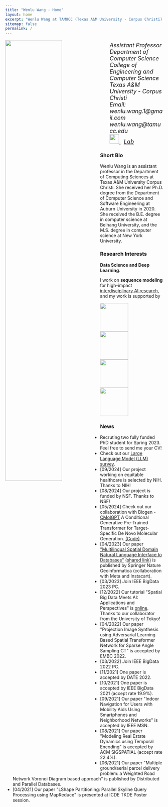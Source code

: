 ```yaml
---
title: "Wenlu Wang - Home"
layout: home
excerpt: "Wenlu Wang at TAMUCC (Texas A&M University - Corpus Christi)."
sitemap: false
permalink: /
---
```

<div class="col-sm-4 clearfix">
  <img src="{{ site.url }}{{ site.baseurl }}/images/wenlu1.jpg" class="img-responsive" width="60%" style="float: left" />
</div>
<div class="col-sm-8 clearfix" style="margin-top:20px; font-size:18px;">
<ul style="overflow: hidden">
<i>Assistant Professor<br>
Department of Computer Science<br>
College of Engineering and Computer Science<br>
Texas A&M University - Corpus Christi<br>
Email: wenlu.wang.1@gmail.com  wenlu.wang@tamucc.edu<br>
<a href="https://scholar.google.com/citations?user=YPVtn-UAAAAJ&hl=en">
        <img src="{{ site.url }}{{ site.baseurl }}/images/gscholar.png" style="width: 30px; box-shadow: none">
</a>&nbsp;
<a href="https://wenlu-w.github.io/ailab/">Lab</a>&nbsp;
</i>
<br>
</ul>
</div>


### Short Bio
Wenlu Wang is an assistant professor in the Department of Computing Sciences at Texas A&M University Corpus Christi. She received her Ph.D. degree from the Department of Computer Science and Software Engineering at Auburn University in 2020. She received the B.E. degree in computer science at Beihang University, and the M.S. degree in computer science at New York University.

### Research Interests
<b>Data Science and Deep Learning</b>.

I work on <b>sequence modeling</b> for high-impact <ins>[interdisciplinary AI research](https://wenlu-w.github.io/ailab/)</ins>, and my work is supported by

<left><figure class="fourth">
  <img src="{{ site.url }}{{ site.baseurl }}/images/nsf.jpg" style="width: 90px; box-shadow: none">
  <img src="{{ site.url }}{{ site.baseurl }}/images/nih.png" style="width: 90px; box-shadow: none">
  <img src="{{ site.url }}{{ site.baseurl }}/images/tglo.png" style="width: 90px; box-shadow: none">
  <img src="{{ site.url }}{{ site.baseurl }}/images/aws.png" style="width: 90px; box-shadow: none">
</figure></left>

### News
- Recruting two fully funded PhD student for Spring 2023. Feel free to send me your CV!
- Check out our <ins>[Large Language Model (LLM) survey](https://github.com/VV123/LLM-papers)</ins>.
- [09/2024] Our project working on equitable healthcare is selected by NIH. Thanks to NIH!
- [08/2024] Our project is funded by NSF. Thanks to NSF!
- [05/2024] Check out our collaboration with Biogen - [CMolGPT](https://www.mdpi.com/1420-3049/28/11/4430) A Conditional Generative Pre-Trained Transformer for Target-Specific De Novo Molecular Generation. [(Code)](https://github.com/VV123/cMolGPT).
- [04/2023] Our paper ["Multilingual Spatial Domain Natural Language Interface to Databases"](https://link.springer.com/article/10.1007/s10707-023-00496-3) [(shared link)](https://rdcu.be/da2Of) is published by Springer Nature Geoinformatica (collaboration with Meta and Instacart).  
- [03/2023] Join IEEE BigData 2023 PC.
- [12/2022] Our tutorial "Spatial Big Data Meets AI: Applications and Perspectives" is [online](). Thanks to our collaborator from the University of Tokyo!
- [04/2022] Our paper "Projection Image Synthesis using Adversarial Learning Based Spatial Transformer Network for Sparse Angle Sampling CT" is accepted by EMBC 2022.
- [03/2022] Join IEEE BigData 2022 PC.
- [11/2021] One paper is accepted by DATE 2022.
- [10/2021] One paper is accepted by IEEE BigData 2021 (accept rate 19.9%).
- [09/2021] Our paper "Indoor Navigation for Users with Mobility Aids Using Smartphones and Neighborhood Networks" is accepted by IEEE MSN.
- [08/2021] Our paper "Modeling Real Estate Dynamics using Temporal Encoding" is accepted by ACM SIGSPATIAL (accept rate 22.4%).
- [06/2021] Our paper "Multiple ground/aerial parcel delivery problem: a Weighted Road Network Voronoi Diagram based approach" is published by Distributed and Parallel Databases.
- [04/2021] Our paper "LShape Partitioning: Parallel Skyline Query Processing using MapReduce" is presented at ICDE TKDE Poster session.



